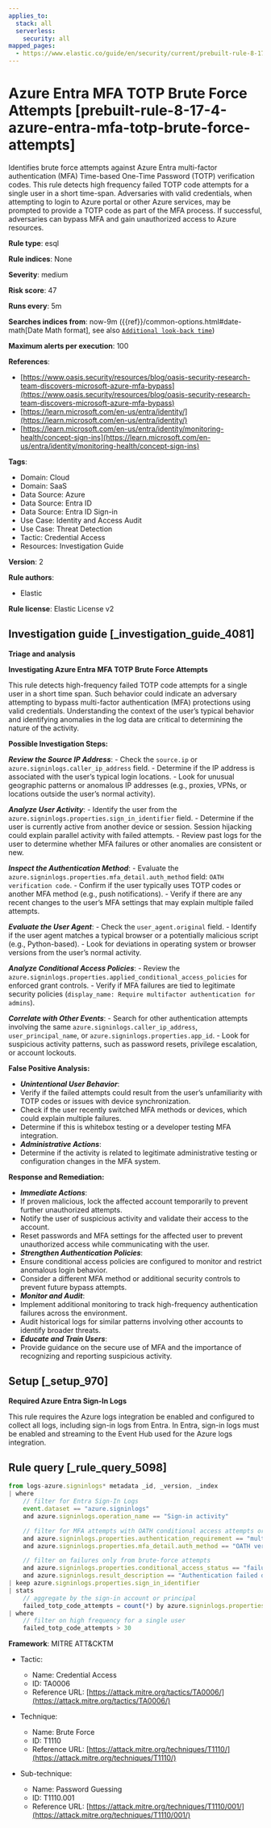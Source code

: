 ```yaml
---
applies_to:
  stack: all
  serverless:
    security: all
mapped_pages:
  - https://www.elastic.co/guide/en/security/current/prebuilt-rule-8-17-4-azure-entra-mfa-totp-brute-force-attempts.html
---
```


# Azure Entra MFA TOTP Brute Force Attempts [prebuilt-rule-8-17-4-azure-entra-mfa-totp-brute-force-attempts]

Identifies brute force attempts against Azure Entra multi-factor authentication (MFA) Time-based One-Time Password (TOTP) verification codes. This rule detects high frequency failed TOTP code attempts for a single user in a short time-span. Adversaries with valid credentials, when attempting to login to Azure portal or other Azure services, may be prompted to provide a TOTP code as part of the MFA process. If successful, adversaries can bypass MFA and gain unauthorized access to Azure resources.

**Rule type**: esql

**Rule indices**: None

**Severity**: medium

**Risk score**: 47

**Runs every**: 5m

**Searches indices from**: now-9m ({{ref}}/common-options.html#date-math[Date Math format], see also [`Additional look-back time`](docs-content://solutions/security/detect-and-alert/create-detection-rule.md#rule-schedule))

**Maximum alerts per execution**: 100

**References**:

* [https://www.oasis.security/resources/blog/oasis-security-research-team-discovers-microsoft-azure-mfa-bypass](https://www.oasis.security/resources/blog/oasis-security-research-team-discovers-microsoft-azure-mfa-bypass)
* [https://learn.microsoft.com/en-us/entra/identity/](https://learn.microsoft.com/en-us/entra/identity/)
* [https://learn.microsoft.com/en-us/entra/identity/monitoring-health/concept-sign-ins](https://learn.microsoft.com/en-us/entra/identity/monitoring-health/concept-sign-ins)

**Tags**:

* Domain: Cloud
* Domain: SaaS
* Data Source: Azure
* Data Source: Entra ID
* Data Source: Entra ID Sign-in
* Use Case: Identity and Access Audit
* Use Case: Threat Detection
* Tactic: Credential Access
* Resources: Investigation Guide

**Version**: 2

**Rule authors**:

* Elastic

**Rule license**: Elastic License v2

## Investigation guide [_investigation_guide_4081]

**Triage and analysis**

**Investigating Azure Entra MFA TOTP Brute Force Attempts**

This rule detects high-frequency failed TOTP code attempts for a single user in a short time span. Such behavior could indicate an adversary attempting to bypass multi-factor authentication (MFA) protections using valid credentials. Understanding the context of the user’s typical behavior and identifying anomalies in the log data are critical to determining the nature of the activity.

**Possible Investigation Steps:**

***Review the Source IP Address***: - Check the `source.ip` or `azure.signinlogs.caller_ip_address` field. - Determine if the IP address is associated with the user’s typical login locations. - Look for unusual geographic patterns or anomalous IP addresses (e.g., proxies, VPNs, or locations outside the user’s normal activity).

***Analyze User Activity***: - Identify the user from the `azure.signinlogs.properties.sign_in_identifier` field. - Determine if the user is currently active from another device or session. Session hijacking could explain parallel activity with failed attempts. - Review past logs for the user to determine whether MFA failures or other anomalies are consistent or new.

***Inspect the Authentication Method***: - Evaluate the `azure.signinlogs.properties.mfa_detail.auth_method` field: `OATH verification code`. - Confirm if the user typically uses TOTP codes or another MFA method (e.g., push notifications). - Verify if there are any recent changes to the user’s MFA settings that may explain multiple failed attempts.

***Evaluate the User Agent***: - Check the `user_agent.original` field. - Identify if the user agent matches a typical browser or a potentially malicious script (e.g., Python-based). - Look for deviations in operating system or browser versions from the user’s normal activity.

***Analyze Conditional Access Policies***: - Review the `azure.signinlogs.properties.applied_conditional_access_policies` for enforced grant controls. - Verify if MFA failures are tied to legitimate security policies (`display_name: Require multifactor authentication for admins`).

***Correlate with Other Events***: - Search for other authentication attempts involving the same `azure.signinlogs.caller_ip_address`, `user_principal_name`, or `azure.signinlogs.properties.app_id`. - Look for suspicious activity patterns, such as password resets, privilege escalation, or account lockouts.

**False Positive Analysis:**

* ***Unintentional User Behavior***:
* Verify if the failed attempts could result from the user’s unfamiliarity with TOTP codes or issues with device synchronization.
* Check if the user recently switched MFA methods or devices, which could explain multiple failures.
* Determine if this is whitebox testing or a developer testing MFA integration.
* ***Administrative Actions***:
* Determine if the activity is related to legitimate administrative testing or configuration changes in the MFA system.

**Response and Remediation:**

* ***Immediate Actions***:
* If proven malicious, lock the affected account temporarily to prevent further unauthorized attempts.
* Notify the user of suspicious activity and validate their access to the account.
* Reset passwords and MFA settings for the affected user to prevent unauthorized access while communicating with the user.
* ***Strengthen Authentication Policies***:
* Ensure conditional access policies are configured to monitor and restrict anomalous login behavior.
* Consider a different MFA method or additional security controls to prevent future bypass attempts.
* ***Monitor and Audit***:
* Implement additional monitoring to track high-frequency authentication failures across the environment.
* Audit historical logs for similar patterns involving other accounts to identify broader threats.
* ***Educate and Train Users***:
* Provide guidance on the secure use of MFA and the importance of recognizing and reporting suspicious activity.


## Setup [_setup_970]

**Required Azure Entra Sign-In Logs**

This rule requires the Azure logs integration be enabled and configured to collect all logs, including sign-in logs from Entra. In Entra, sign-in logs must be enabled and streaming to the Event Hub used for the Azure logs integration.


## Rule query [_rule_query_5098]

```js
from logs-azure.signinlogs* metadata _id, _version, _index
| where
    // filter for Entra Sign-In Logs
    event.dataset == "azure.signinlogs"
    and azure.signinlogs.operation_name == "Sign-in activity"

    // filter for MFA attempts with OATH conditional access attempts or TOTP
    and azure.signinlogs.properties.authentication_requirement == "multiFactorAuthentication"
    and azure.signinlogs.properties.mfa_detail.auth_method == "OATH verification code"

    // filter on failures only from brute-force attempts
    and azure.signinlogs.properties.conditional_access_status == "failure"
    and azure.signinlogs.result_description == "Authentication failed during strong authentication request."
| keep azure.signinlogs.properties.sign_in_identifier
| stats
    // aggregate by the sign-in account or principal
    failed_totp_code_attempts = count(*) by azure.signinlogs.properties.sign_in_identifier
| where
    // filter on high frequency for a single user
    failed_totp_code_attempts > 30
```

**Framework**: MITRE ATT&CKTM

* Tactic:

    * Name: Credential Access
    * ID: TA0006
    * Reference URL: [https://attack.mitre.org/tactics/TA0006/](https://attack.mitre.org/tactics/TA0006/)

* Technique:

    * Name: Brute Force
    * ID: T1110
    * Reference URL: [https://attack.mitre.org/techniques/T1110/](https://attack.mitre.org/techniques/T1110/)

* Sub-technique:

    * Name: Password Guessing
    * ID: T1110.001
    * Reference URL: [https://attack.mitre.org/techniques/T1110/001/](https://attack.mitre.org/techniques/T1110/001/)



